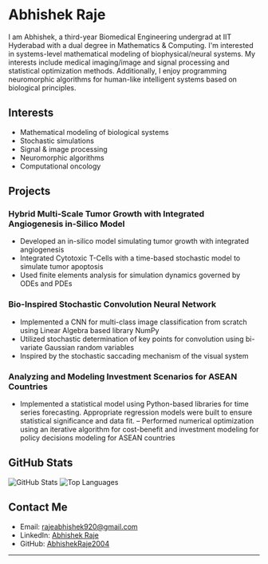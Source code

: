 # Abhishek Raje

I am Abhishek, a third-year Biomedical Engineering undergrad at IIT Hyderabad with a dual degree in Mathematics & Computing. I'm interested in systems-level mathematical modeling of biophysical/neural systems. My interests include medical imaging/image and signal processing and statistical optimization methods. Additionally, I enjoy programming neuromorphic algorithms for human-like intelligent systems based on biological principles.

##  Interests
- Mathematical modeling of biological systems
- Stochastic simulations
- Signal  & image processing
- Neuromorphic algorithms
- Computational oncology


##   Projects

### Hybrid Multi-Scale Tumor Growth with Integrated Angiogenesis in-Silico Model
- Developed an in-silico model simulating tumor growth with integrated angiogenesis
- Integrated Cytotoxic T-Cells with a time-based stochastic model to simulate tumor apoptosis
- Used finite elements analysis for simulation dynamics governed by ODEs and PDEs

### Bio-Inspired Stochastic Convolution Neural Network
- Implemented a CNN for multi-class image classification from scratch using Linear Algebra based library NumPy
- Utilized stochastic determination of key points for convolution using bi-variate Gaussian random variables
- Inspired by the stochastic saccading mechanism of the visual system


### Analyzing and Modeling  Investment Scenarios for ASEAN Countries
- Implemented a statistical model using Python-based libraries for time series forecasting.
   Appropriate regression models were built to ensure statistical significance and data fit.
– Performed numerical optimization using an iterative algorithm for cost-benefit and investment modeling for
 policy decisions modeling for ASEAN countries



## GitHub Stats
![GitHub Stats](https://github-readme-stats.vercel.app/api?username=AbhishekRaje2004&show_icons=true&theme=radical)
![Top Languages](https://github-readme-stats.vercel.app/api/top-langs/?username=AbhishekRaje2004&layout=compact&theme=radical)

##  Contact Me
- Email: rajeabhishek920@gmail.com
- LinkedIn: [Abhishek Raje](https://www.linkedin.com/in/abhishek-raje-309ba4252/)
- GitHub: [AbhishekRaje2004](https://github.com/AbhishekRaje2004)

---
